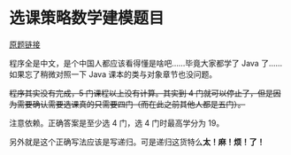 # 选课策略数学建模题目

[原题链接](https://shimo.im/yQ8H9Web3lm6wN0E)

程序全是中文，是个中国人都应该看得懂是啥吧……毕竟大家都学了 Java 了……如果忘了稍微对照一下 Java 课本的类与对象章节也没问题。

~~程序其实没有完成，5 门课程以上没有计算。其实到 4 门就可以停止了，但是因为需要确认需要选课真的只需要四门（而在此之前其他人都是五门）。~~

注意依赖。正确答案是至少选 4 门，选 4 门时最高学分为 19。

另外就是这个正确写法应该是写递归。可是递归这货特么**太！麻！烦！了！**